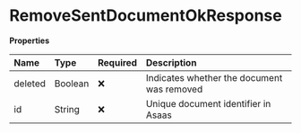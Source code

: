 # RemoveSentDocumentOkResponse

**Properties**

| Name    | Type    | Required | Description                                |
| :------ | :------ | :------- | :----------------------------------------- |
| deleted | Boolean | ❌       | Indicates whether the document was removed |
| id      | String  | ❌       | Unique document identifier in Asaas        |

<!-- This file was generated by liblab | https://liblab.com/ -->
